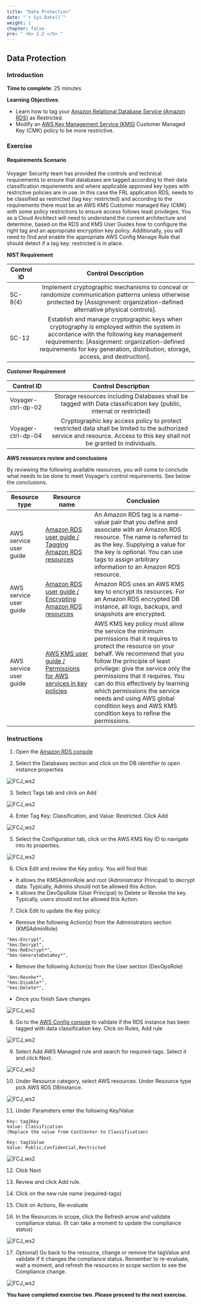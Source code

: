 ```yaml
---
title: "Data Protection"
date: "`r Sys.Date()`"
weight: 2
chapter: false
pre: " <b> 2.2 </b> "
---
```


## Data Protection

### Introduction

**Time to complete**: 25 minutes

**Learning Objectives**:

- Learn how to tag your [Amazon Relational Database Service (Amazon RDS)](https://aws.amazon.com/rds/) as Restricted.
- Modify an [AWS Key Management Service (KMS)](https://aws.amazon.com/kms/) Customer Managed Key (CMK) policy to be more restrictive.

### Exercise

#### Requirements Scenario

Voyager Security team has provided the controls and technical requirements to ensure that databases are tagged according to their data classification requirements and where applicable approved key types with restrictive policies are in use. In this case the FRL application RDS, needs to be classified as restricted (tag key: restricted) and according to the requirements there must be an AWS KMS Customer managed Key (CMK) with some policy restrictions to ensure access follows least privileges. You as a Cloud Architect will need to understand the current architecture and determine, based on the RDS and KMS User Guides how to configure the right tag and an appropriate encryption key policy. Additionally, you will need to find and enable the appropriate AWS Config Manage Rule that should detect if a tag key: restricted is in place.

**NIST Requirement**

| Control ID |                                                                                                                            Control Description                                                                                                                            |
| ---------- | :-----------------------------------------------------------------------------------------------------------------------------------------------------------------------------------------------------------------------------------------------------------------------: |
| SC-8(4)    |                                             Implement cryptographic mechanisms to conceal or randomize communication patterns unless otherwise protected by [Assignment: organization-defined alternative physical controls].                                             |
| SC-12      | Establish and manage cryptographic keys when cryptography is employed within the system in accordance with the following key management requirements: [Assignment: organization-defined requirements for key generation, distribution, storage, access, and destruction]. |

**Customer Requirement**

| Control ID         |                                                                             Control Description                                                                             |
| ------------------ | :-------------------------------------------------------------------------------------------------------------------------------------------------------------------------: |
| Voyager-ctrl-dp-02 |                             Storage resources including Databases shall be tagged with Data classification key (public, internal or restricted)                             |
| Voyager-ctrl-dp-04 | Cryptographic key access policy to protect restricted data shall be limited to the authorized service and resource. Access to this key shall not be granted to individuals. |

**AWS resources review and conclusions**

By reviewing the following available resources, you will come to conclude what needs to be done to meet Voyager’s control requirements. See below the conclusions.

| Resource type          | Resource name                                                                                                                                       | Conclusion                                                                                                                                                                                                                                                                                                                                                                                                              |
| ---------------------- | --------------------------------------------------------------------------------------------------------------------------------------------------- | ----------------------------------------------------------------------------------------------------------------------------------------------------------------------------------------------------------------------------------------------------------------------------------------------------------------------------------------------------------------------------------------------------------------------- |
| AWS service user guide | [Amazon RDS user guide / Tagging Amazon RDS resources](https://docs.aws.amazon.com/AmazonRDS/latest/UserGuide/USER_Tagging.html)                    | An Amazon RDS tag is a name-value pair that you define and associate with an Amazon RDS resource. The name is referred to as the key. Supplying a value for the key is optional. You can use tags to assign arbitrary information to an Amazon RDS resource.                                                                                                                                                            |
| AWS service user guide | [Amazon RDS user guide / Encrypting Amazon RDS resources](https://docs.aws.amazon.com/AmazonRDS/latest/UserGuide/Overview.Encryption.html)          | Amazon RDS uses an AWS KMS key to encrypt its resources. For an Amazon RDS encrypted DB instance, all logs, backups, and snapshots are encrypted.                                                                                                                                                                                                                                                                       |
| AWS service user guide | [AWS KMS user guide / Permissions for AWS services in key policies](https://docs.aws.amazon.com/kms/latest/developerguide/key-policy-services.html) | AWS KMS key policy must allow the service the minimum permissions that it requires to protect the resource on your behalf. We recommend that you follow the principle of least privilege: give the service only the permissions that it requires. You can do this effectively by learning which permissions the service needs and using AWS global condition keys and AWS KMS condition keys to refine the permissions. |

### Instructions

1. Open the [Amazon RDS console](https://us-east-1.console.aws.amazon.com/rds/home?region=us-east-1#)

2. Select the Databases section and click on the DB identifier to open instance properties

![FCJ_ws2](/AWS-Control-Design-Workshop/images/2.scenario/51.png)

3. Select Tags tab and click on Add

![FCJ_ws2](/AWS-Control-Design-Workshop/images/2.scenario/52.png)

4. Enter Tag Key: Classification, and Value: Restricted. Click Add

![FCJ_ws2](/AWS-Control-Design-Workshop/images/2.scenario/53.png)

5. Select the Configuration tab, click on the AWS KMS Key ID to navigate into its properties.

![FCJ_ws2](/AWS-Control-Design-Workshop/images/2.scenario/54.png)

6. Click Edit and review the Key policy. You will find that:

- It allows the KMSAdminRole and root (Administrator Principal) to decrypt data. Typically, Admins should not be allowed this Action.
- It allows the DevOpsRole (User Principal) to Delete or Revoke the key. Typically, users should not be allowed this Action.

7. Click Edit to update the Key policy:

- Remove the following Action(s) from the Administrators section (KMSAdminRole)

```
"kms:Encrypt",
"kms:Decrypt",
"kms:ReEncrypt*",
"kms:GenerateDataKey*",
```

- Remove the following Action(s) from the User section (DevOpsRole)

```
"kms:Revoke*",
"kms:Disable*",
"kms:Delete*",
```

- Once you finish Save changes

![FCJ_ws2](/AWS-Control-Design-Workshop/images/2.scenario/55.png)

8. Go to the [AWS Config console](https://console.aws.amazon.com/config/home?region=us-east-1) to validate if the RDS instance has been tagged with data classification key. Click on Rules, Add rule

![FCJ_ws2](/AWS-Control-Design-Workshop/images/2.scenario/56.png)

9. Select Add AWS Managed rule and search for required-tags. Select it and click Next.

![FCJ_ws2](/AWS-Control-Design-Workshop/images/2.scenario/57.png)

10. Under Resource category, select AWS resources. Under Resource type pick AWS RDS DBInstance.

![FCJ_ws2](/AWS-Control-Design-Workshop/images/2.scenario/58.png)

11. Under Parameters enter the following Key/Value

```
Key: tag1Key
Value: Classification
(Replace the value from CostCenter to Classification)

Key: tag1Value
Value: Public,Confidential,Restricted
```

![FCJ_ws2](/AWS-Control-Design-Workshop/images/2.scenario/59.png)

12. Click Next

13. Review and click Add rule.

14. Click on the new rule name (required-tags)

15. Click on Actions, Re-evaluate

16. In the Resources in scope, click the Refresh arrow and validate compliance status. (It can take a moment to update the compliance status)

![FCJ_ws2](/AWS-Control-Design-Workshop/images/2.scenario/60.png)

17. Optional) Go back to the resource, change or remove the tagValue and validate if it changes the compliance status. Remember to re-evaluate, wait a moment, and refresh the resources in scope section to see the Compliance change.

![FCJ_ws2](/AWS-Control-Design-Workshop/images/2.scenario/61.png)

**You have completed exercise two. Please proceed to the next exercise.**

